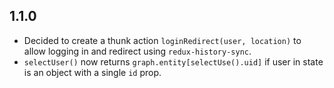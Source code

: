 ## 1.1.0

- Decided to create a thunk action `loginRedirect(user, location)` to allow logging in and redirect using `redux-history-sync`.
- `selectUser()` now returns `graph.entity[selectUse().uid]` if user in state is an object with a single `id` prop.
